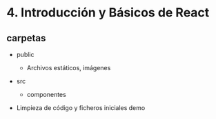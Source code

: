 # 4. Introducción y Básicos de React

## carpetas
- public
    - Archivos estáticos, imágenes
- src
    - componentes
    
- Limpieza de código y ficheros iniciales demo